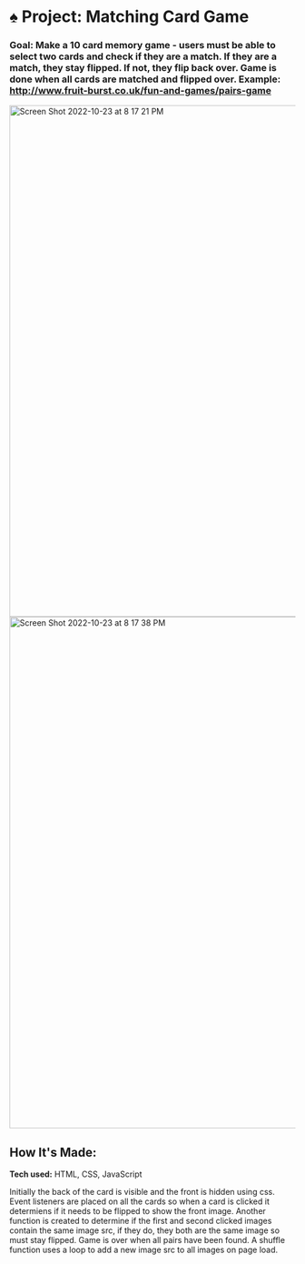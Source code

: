 # ♠️ Project: Matching Card Game

### Goal: Make a 10 card memory game - users must be able to select two cards and check if they are a match. If they are a match, they stay flipped. If not, they flip back over. Game is done when all cards are matched and flipped over. Example: http://www.fruit-burst.co.uk/fun-and-games/pairs-game 

<img width="900" alt="Screen Shot 2022-10-23 at 8 17 21 PM" src="https://user-images.githubusercontent.com/91163017/197425498-bbe12cac-521d-414a-a51f-75fc8ba1e5bf.png">
<img width="900" alt="Screen Shot 2022-10-23 at 8 17 38 PM" src="https://user-images.githubusercontent.com/91163017/197425500-c6e643e5-737a-47d5-af20-dbf5c2c5244f.png">

## How It's Made:

**Tech used:** HTML, CSS, JavaScript

Initially the back of the card is visible and the front is hidden using css. Event listeners are placed on all the cards so when a card is clicked it determiens if it needs to be flipped to show the front image. Another function is created to determine if the first and second clicked images contain the same image src, if they do, they both are the same image so must stay flipped. Game is over when all pairs have been found. A shuffle function uses a loop to add a new image src to all images on page load. 

